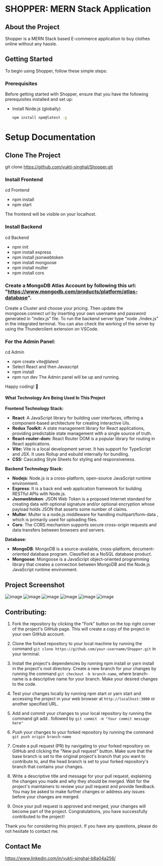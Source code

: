 # SHOPPER: MERN Stack Application

## About the Project
Shopper is a MERN Stack based E-commerce application to buy clothes online without any hassle.


<!-- GETTING STARTED -->
## Getting Started
To begin using Shopper, follow these simple steps:


### Prerequisites
Before getting started with Shopper, ensure that you have the following prerequisites installed and set up:
* Install Node.js (globally)
  ```sh
  npm install npm@latest -g
  ```
  

# Setup Documentation


## Clone The Project
git clone https://github.com/yukti-singhal/Shopper.git





### Install Frontend
cd Frontend
- npm install
- npm start

The frontend will be visible on your localhost.





### Install Backend
cd Backend
- npm init
- npm install express
- npm install jsonwebtoken
- npm install mongoose
- npm install multer
- npm install cors

### Create a MongoDB Atlas Account by following this url: "https://www.mongodb.com/products/platform/atlas-database".
Create a Cluster and choose your pricing. 
Then update the mongoose.connect url by inserting your own username and password generated in "index.js" file.
To run the backend server type "node ./index.js" in the integrated terminal.
You can also check the working of the server by using the Thunderclient extension on VSCode.





### For the Admin Panel:
cd Admin
- npm create vite@latest
- Select React and then Javascript
- npm install
- npm run dev
The Admin panel will be up and running.

Happy coding! 🚀






#### What Technology Are Being Used In This Project


**Frontend Technology Stack:** 
- **React**: A JavaScript library for building user interfaces, offering a component-based architecture for creating interactive UIs.
- **Redux Toolkit:** A state management library for React applications, providing predictable state management with a single source of truth.
- **React-router-dom:** React Router DOM is a popular library for routing in React applications.
- **Vite:** Vite is a local development server. It has support for TypeScript and JSX. It uses Rollup and esbuild internally for bundling.
- **CSS:** Cascading Style Sheets for styling and responsiveness.



**Backend Technology Stack:**
- **Nodejs**: Node.js is a cross-platform, open-source JavaScript runtime environment.
- **Express**: It is a back end web application framework for building RESTful APIs with Node.js.
- **Jsonwebtoken**: JSON Web Token is a proposed Internet standard for creating data with optional signature and/or optional encryption whose payload holds JSON that asserts some number of claims.
- **Multer**: Multer is a node.js middleware for handling multipart/form-data , which is primarily used for uploading files.
- **Cors**: The CORS mechanism supports secure cross-origin requests and data transfers between browsers and servers.



**Database:**
- **MongoDB**: MongoDB is a source-available, cross-platform, document-oriented database program. Classified as a NoSQL database product.
- **Mongoose**: Mongoose is a JavaScript object-oriented programming library that creates a connection between MongoDB and the Node.js JavaScript runtime environment.




## Project Screenshot

![image](https://github.com/user-attachments/assets/d6a42bff-e47f-4b56-b866-ea6c537fc160)
![image](https://github.com/user-attachments/assets/35b0d428-6d99-4c35-9ccf-a89c3e99be16)
![image](https://github.com/user-attachments/assets/0e891d12-e2af-4834-9fb9-ad4cee86ba45)
![image](https://github.com/user-attachments/assets/75285199-e78a-4a8c-8bec-19c9400ec3f9)
![image](https://github.com/user-attachments/assets/d83bba60-51c9-45fb-b18e-c6728644dd06)
![image](https://github.com/user-attachments/assets/5ea49e1d-0049-4a8d-8b22-031ee4155a06)











## Contributing:

1. Fork the repository by clicking the "Fork" button on the top right corner of the project's GitHub page. This will create a copy of the project in your own GitHub account.

2. Clone the forked repository to your local machine by running the command ``` git clone https://github.com/your-username/Shopper.git ``` in your terminal.

3. Install the project's dependencies by running npm install or yarn install in the project's root directory.
Create a new branch for your changes by running the command ``` git checkout -b branch-name ```, where branch-name is a descriptive name for your branch.
Make your desired changes to the code.

4. Test your changes locally by running npm start or yarn start and accessing the project in your web browser at ``` http://localhost:3000 ``` or another specified URL.
5. Add and commit your changes to your local repository by running the command git add . followed by ``` git commit -m "Your commit message here" ```

6. Push your changes to your forked repository by running the command ``` git push origin branch-name ```

7. Create a pull request (PR) by navigating to your forked repository on GitHub and clicking the "New pull request" button. Make sure that the base branch is set to the original project's branch that you want to contribute to, and the head branch is set to your forked repository's branch that contains your changes.

8. Write a descriptive title and message for your pull request, explaining the changes you made and why they should be merged.
Wait for the project's maintainers to review your pull request and provide feedback. You may be asked to make further changes or address any issues before your changes are merged.

9. Once your pull request is approved and merged, your changes will become part of the project. Congratulations, you have successfully contributed to the project!

Thank you for considering this project. If you have any questions, please do not hesitate to contact me.





## Contact Me
https://www.linkedin.com/in/yukti-singhal-b8a04a256/
